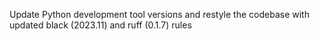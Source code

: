 Update Python development tool versions and restyle the codebase with updated black (2023.11) and ruff (0.1.7) rules

